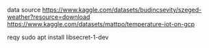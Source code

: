 data source 
https://www.kaggle.com/datasets/budincsevity/szeged-weather?resource=download
https://www.kaggle.com/datasets/mattpo/temperature-iot-on-gcp




reqy
sudo apt install libsecret-1-dev